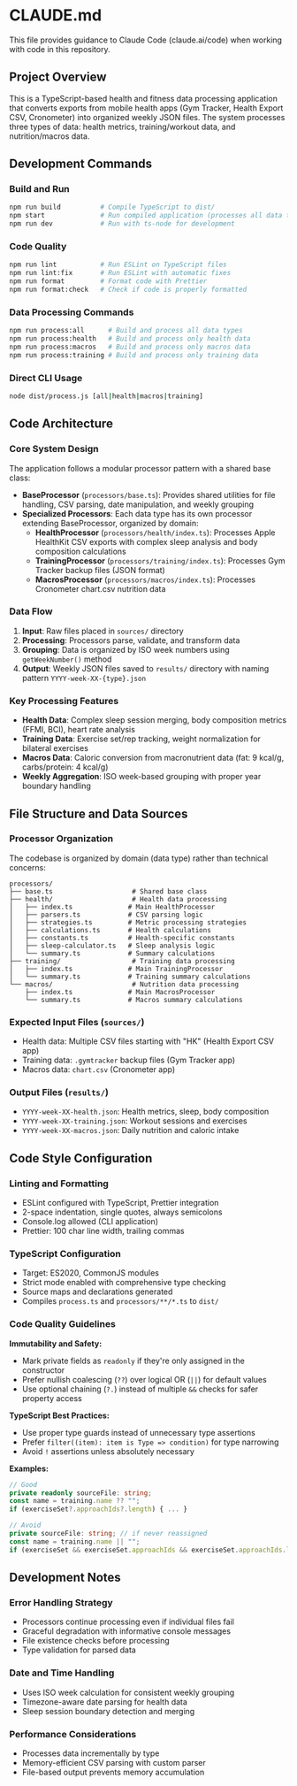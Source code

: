 # CLAUDE.md

This file provides guidance to Claude Code (claude.ai/code) when working with code in this repository.

## Project Overview

This is a TypeScript-based health and fitness data processing application that converts exports from mobile health apps (Gym Tracker, Health Export CSV, Cronometer) into organized weekly JSON files. The system processes three types of data: health metrics, training/workout data, and nutrition/macros data.

## Development Commands

### Build and Run

```bash
npm run build          # Compile TypeScript to dist/
npm start              # Run compiled application (processes all data types)
npm run dev            # Run with ts-node for development
```

### Code Quality

```bash
npm run lint           # Run ESLint on TypeScript files
npm run lint:fix       # Run ESLint with automatic fixes
npm run format         # Format code with Prettier
npm run format:check   # Check if code is properly formatted
```

### Data Processing Commands

```bash
npm run process:all      # Build and process all data types
npm run process:health   # Build and process only health data
npm run process:macros   # Build and process only macros data
npm run process:training # Build and process only training data
```

### Direct CLI Usage

```bash
node dist/process.js [all|health|macros|training]
```

## Code Architecture

### Core System Design

The application follows a modular processor pattern with a shared base class:

- **BaseProcessor** (`processors/base.ts`): Provides shared utilities for file handling, CSV parsing, date manipulation, and weekly grouping
- **Specialized Processors**: Each data type has its own processor extending BaseProcessor, organized by domain:
  - **HealthProcessor** (`processors/health/index.ts`): Processes Apple HealthKit CSV exports with complex sleep analysis and body composition calculations
  - **TrainingProcessor** (`processors/training/index.ts`): Processes Gym Tracker backup files (JSON format)
  - **MacrosProcessor** (`processors/macros/index.ts`): Processes Cronometer chart.csv nutrition data

### Data Flow

1. **Input**: Raw files placed in `sources/` directory
2. **Processing**: Processors parse, validate, and transform data
3. **Grouping**: Data is organized by ISO week numbers using `getWeekNumber()` method
4. **Output**: Weekly JSON files saved to `results/` directory with naming pattern `YYYY-week-XX-{type}.json`

### Key Processing Features

- **Health Data**: Complex sleep session merging, body composition metrics (FFMI, BCI), heart rate analysis
- **Training Data**: Exercise set/rep tracking, weight normalization for bilateral exercises
- **Macros Data**: Caloric conversion from macronutrient data (fat: 9 kcal/g, carbs/protein: 4 kcal/g)
- **Weekly Aggregation**: ISO week-based grouping with proper year boundary handling

## File Structure and Data Sources

### Processor Organization

The codebase is organized by domain (data type) rather than technical concerns:

```
processors/
├── base.ts                    # Shared base class
├── health/                    # Health data processing
│   ├── index.ts              # Main HealthProcessor
│   ├── parsers.ts            # CSV parsing logic
│   ├── strategies.ts         # Metric processing strategies
│   ├── calculations.ts       # Health calculations
│   ├── constants.ts          # Health-specific constants
│   ├── sleep-calculator.ts   # Sleep analysis logic
│   └── summary.ts            # Summary calculations
├── training/                  # Training data processing
│   ├── index.ts              # Main TrainingProcessor
│   └── summary.ts            # Training summary calculations
└── macros/                    # Nutrition data processing
    ├── index.ts              # Main MacrosProcessor
    └── summary.ts            # Macros summary calculations
```

### Expected Input Files (`sources/`)

- Health data: Multiple CSV files starting with "HK" (Health Export CSV app)
- Training data: `.gymtracker` backup files (Gym Tracker app)
- Macros data: `chart.csv` (Cronometer app)

### Output Files (`results/`)

- `YYYY-week-XX-health.json`: Health metrics, sleep, body composition
- `YYYY-week-XX-training.json`: Workout sessions and exercises
- `YYYY-week-XX-macros.json`: Daily nutrition and caloric intake

## Code Style Configuration

### Linting and Formatting

- ESLint configured with TypeScript, Prettier integration
- 2-space indentation, single quotes, always semicolons
- Console.log allowed (CLI application)
- Prettier: 100 char line width, trailing commas

### TypeScript Configuration

- Target: ES2020, CommonJS modules
- Strict mode enabled with comprehensive type checking
- Source maps and declarations generated
- Compiles `process.ts` and `processors/**/*.ts` to `dist/`

### Code Quality Guidelines

**Immutability and Safety:**

- Mark private fields as `readonly` if they're only assigned in the constructor
- Prefer nullish coalescing (`??`) over logical OR (`||`) for default values
- Use optional chaining (`?.`) instead of multiple `&&` checks for safer property access

**TypeScript Best Practices:**

- Use proper type guards instead of unnecessary type assertions
- Prefer `filter((item): item is Type => condition)` for type narrowing
- Avoid `!` assertions unless absolutely necessary

**Examples:**

```typescript
// Good
private readonly sourceFile: string;
const name = training.name ?? "";
if (exerciseSet?.approachIds?.length) { ... }

// Avoid
private sourceFile: string; // if never reassigned
const name = training.name || "";
if (exerciseSet && exerciseSet.approachIds && exerciseSet.approachIds.length) { ... }
```

## Development Notes

### Error Handling Strategy

- Processors continue processing even if individual files fail
- Graceful degradation with informative console messages
- File existence checks before processing
- Type validation for parsed data

### Date and Time Handling

- Uses ISO week calculation for consistent weekly grouping
- Timezone-aware date parsing for health data
- Sleep session boundary detection and merging

### Performance Considerations

- Processes data incrementally by type
- Memory-efficient CSV parsing with custom parser
- File-based output prevents memory accumulation
